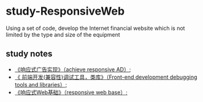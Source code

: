 # study-ResponsiveWeb
Using a set of code, develop the Internet financial website which is not limited by the type and size of the equipment
## study notes
-  [《响应式广告实现》（achieve responsive AD）;](http://blog.csdn.net/lovejulyer/article/details/72458009)
-  [《 前端开发(兼容性)调试工具，类库》（Front-end development debugging tools and libraries）;](http://blog.csdn.net/lovejulyer/article/details/72511512)
-  [《响应式Web基础》（responsive web base）;](http://blog.csdn.net/lovejulyer/article/details/70317628)
